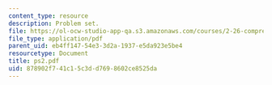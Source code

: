 ```yaml
---
content_type: resource
description: Problem set.
file: https://ol-ocw-studio-app-qa.s3.amazonaws.com/courses/2-26-compressible-fluid-dynamics-spring-2004/878902f741c15c3dd7698602ce8525da_ps2.pdf
file_type: application/pdf
parent_uid: eb4ff147-54e3-3d2a-1937-e5da923e5be4
resourcetype: Document
title: ps2.pdf
uid: 878902f7-41c1-5c3d-d769-8602ce8525da
---
```

